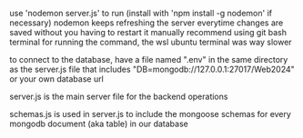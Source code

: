 use 'nodemon server.js' to run (install with 'npm install -g nodemon' if necessary)
nodemon keeps refreshing the server everytime changes are saved without you having to restart it manually
recommend using git bash terminal for running the command, the wsl ubuntu terminal was way slower

to connect to the database, have a file named ".env" in the same directory as the server.js file that includes "DB=mongodb://127.0.0.1:27017/Web2024" or your own database url

server.js is the main server file for the backend operations

schemas.js is used in server.js to include the mongoose schemas for every mongodb document (aka table) in our database


